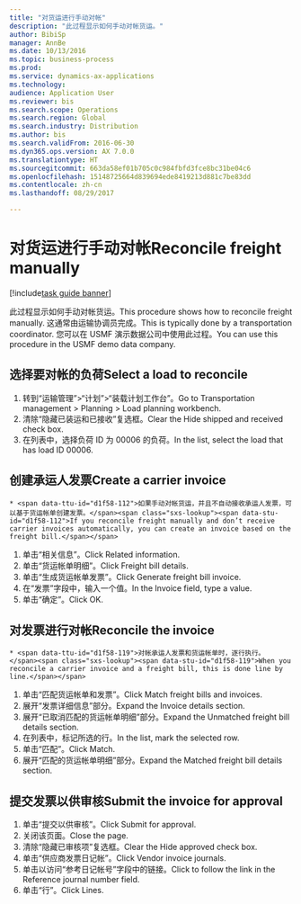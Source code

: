 ```yaml
--- 
title: "对货运进行手动对帐"
description: "此过程显示如何手动对帐货运。"
author: BibiSp
manager: AnnBe
ms.date: 10/13/2016
ms.topic: business-process
ms.prod: 
ms.service: dynamics-ax-applications
ms.technology: 
audience: Application User
ms.reviewer: bis
ms.search.scope: Operations
ms.search.region: Global
ms.search.industry: Distribution
ms.author: bis
ms.search.validFrom: 2016-06-30
ms.dyn365.ops.version: AX 7.0.0
ms.translationtype: HT
ms.sourcegitcommit: 663da58ef01b705c0c984fbfd3fce8bc31be04c6
ms.openlocfilehash: 15148725664d839694ede8419213d881c7be83dd
ms.contentlocale: zh-cn
ms.lasthandoff: 08/29/2017

---
```

# <a name="reconcile-freight-manually"></a><span data-ttu-id="d1f58-103">对货运进行手动对帐</span><span class="sxs-lookup"><span data-stu-id="d1f58-103">Reconcile freight manually</span></span>

[!include[task guide banner](../../includes/task-guide-banner.md)]

<span data-ttu-id="d1f58-104">此过程显示如何手动对帐货运。</span><span class="sxs-lookup"><span data-stu-id="d1f58-104">This procedure shows how to reconcile freight manually.</span></span> <span data-ttu-id="d1f58-105">这通常由运输协调员完成。</span><span class="sxs-lookup"><span data-stu-id="d1f58-105">This is typically done by a transportation coordinator.</span></span> <span data-ttu-id="d1f58-106">您可以在 USMF 演示数据公司中使用此过程。</span><span class="sxs-lookup"><span data-stu-id="d1f58-106">You can use this procedure in the USMF demo data company.</span></span>


## <a name="select-a-load-to-reconcile"></a><span data-ttu-id="d1f58-107">选择要对帐的负荷</span><span class="sxs-lookup"><span data-stu-id="d1f58-107">Select a load to reconcile</span></span>
1. <span data-ttu-id="d1f58-108">转到“运输管理”>“计划”>“装载计划工作台”。</span><span class="sxs-lookup"><span data-stu-id="d1f58-108">Go to Transportation management > Planning > Load planning workbench.</span></span>
2. <span data-ttu-id="d1f58-109">清除“隐藏已装运和已接收”复选框。</span><span class="sxs-lookup"><span data-stu-id="d1f58-109">Clear the Hide shipped and received check box.</span></span> 
3. <span data-ttu-id="d1f58-110">在列表中，选择负荷 ID 为 00006 的负荷。</span><span class="sxs-lookup"><span data-stu-id="d1f58-110">In the list, select the load that has load ID 00006.</span></span>

## <a name="create-a-carrier-invoice"></a><span data-ttu-id="d1f58-111">创建承运人发票</span><span class="sxs-lookup"><span data-stu-id="d1f58-111">Create a carrier invoice</span></span>
    * <span data-ttu-id="d1f58-112">如果手动对帐货运，并且不自动接收承运人发票，可以基于货运帐单创建发票。</span><span class="sxs-lookup"><span data-stu-id="d1f58-112">If you reconcile freight manually and don’t receive carrier invoices automatically, you can create an invoice based on the freight bill.</span></span>  
1. <span data-ttu-id="d1f58-113">单击“相关信息”。</span><span class="sxs-lookup"><span data-stu-id="d1f58-113">Click Related information.</span></span>
2. <span data-ttu-id="d1f58-114">单击“货运帐单明细”。</span><span class="sxs-lookup"><span data-stu-id="d1f58-114">Click Freight bill details.</span></span>
3. <span data-ttu-id="d1f58-115">单击“生成货运帐单发票”。</span><span class="sxs-lookup"><span data-stu-id="d1f58-115">Click Generate freight bill invoice.</span></span>
4. <span data-ttu-id="d1f58-116">在“发票”字段中，输入一个值。</span><span class="sxs-lookup"><span data-stu-id="d1f58-116">In the Invoice field, type a value.</span></span>
5. <span data-ttu-id="d1f58-117">单击“确定”。</span><span class="sxs-lookup"><span data-stu-id="d1f58-117">Click OK.</span></span>

## <a name="reconcile-the-invoice"></a><span data-ttu-id="d1f58-118">对发票进行对帐</span><span class="sxs-lookup"><span data-stu-id="d1f58-118">Reconcile the invoice</span></span>
    * <span data-ttu-id="d1f58-119">对帐承运人发票和货运帐单时，逐行执行。</span><span class="sxs-lookup"><span data-stu-id="d1f58-119">When you reconcile a carrier invoice and a freight bill, this is done line by line.</span></span>  
1. <span data-ttu-id="d1f58-120">单击“匹配货运帐单和发票”。</span><span class="sxs-lookup"><span data-stu-id="d1f58-120">Click Match freight bills and invoices.</span></span>
2. <span data-ttu-id="d1f58-121">展开“发票详细信息”部分。</span><span class="sxs-lookup"><span data-stu-id="d1f58-121">Expand the Invoice details section.</span></span>
3. <span data-ttu-id="d1f58-122">展开“已取消匹配的货运帐单明细”部分。</span><span class="sxs-lookup"><span data-stu-id="d1f58-122">Expand the Unmatched freight bill details section.</span></span>
4. <span data-ttu-id="d1f58-123">在列表中，标记所选的行。</span><span class="sxs-lookup"><span data-stu-id="d1f58-123">In the list, mark the selected row.</span></span>
5. <span data-ttu-id="d1f58-124">单击“匹配”。</span><span class="sxs-lookup"><span data-stu-id="d1f58-124">Click Match.</span></span>
6. <span data-ttu-id="d1f58-125">展开“匹配的货运帐单明细”部分。</span><span class="sxs-lookup"><span data-stu-id="d1f58-125">Expand the Matched freight bill details section.</span></span>

## <a name="submit-the-invoice-for-approval"></a><span data-ttu-id="d1f58-126">提交发票以供审核</span><span class="sxs-lookup"><span data-stu-id="d1f58-126">Submit the invoice for approval</span></span>
1. <span data-ttu-id="d1f58-127">单击“提交以供审核”。</span><span class="sxs-lookup"><span data-stu-id="d1f58-127">Click Submit for approval.</span></span>
2. <span data-ttu-id="d1f58-128">关闭该页面。</span><span class="sxs-lookup"><span data-stu-id="d1f58-128">Close the page.</span></span>
3. <span data-ttu-id="d1f58-129">清除“隐藏已审核项”复选框。</span><span class="sxs-lookup"><span data-stu-id="d1f58-129">Clear the Hide approved check box.</span></span> 
4. <span data-ttu-id="d1f58-130">单击“供应商发票日记帐”。</span><span class="sxs-lookup"><span data-stu-id="d1f58-130">Click Vendor invoice journals.</span></span>
5. <span data-ttu-id="d1f58-131">单击以访问“参考日记帐号”字段中的链接。</span><span class="sxs-lookup"><span data-stu-id="d1f58-131">Click to follow the link in the Reference journal number field.</span></span>
6. <span data-ttu-id="d1f58-132">单击“行”。</span><span class="sxs-lookup"><span data-stu-id="d1f58-132">Click Lines.</span></span>


